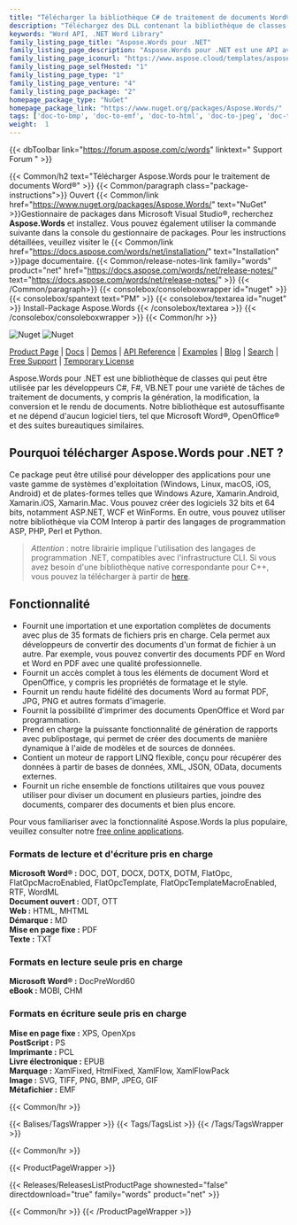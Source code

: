 ```yaml
---
title: "Télécharger la bibliothèque C# de traitement de documents Word® | Aspose.Words"
description: "Téléchargez des DLL contenant la bibliothèque de classes C# pour la génération, l'édition, la fusion, la conversion, le rendu, l'impression et la génération de rapports de documents Word® via l'API .NET."
keywords: "Word API, .NET Word Library"
family_listing_page_title: "Aspose.Words pour .NET"
family_listing_page_description: "Aspose.Words pour .NET est une API avancée de traitement de documents Word qui vous permet d'effectuer un large éventail de tâches de traitement de documents directement dans vos applications."
family_listing_page_iconurl: "https://www.aspose.cloud/templates/aspose/App_Themes/V3/images/words/272x272/aspose_words-for-net.png"
family_listing_page_selfHosted: "1"
family_listing_page_type: "1"
family_listing_page_venture: "4"
family_listing_page_package: "2"
homepage_package_type: "NuGet"
homepage_package_link: "https://www.nuget.org/packages/Aspose.Words/"
tags: ['doc-to-bmp', 'doc-to-emf', 'doc-to-html', 'doc-to-jpeg', 'doc-to-pdf', 'doc-to-png', 'doc-to-postscript', 'doc-to-ps', 'docx-to-epub', 'docx-to-gif', 'docx-to-html', 'docx-to-markdown', 'docx-to-md', 'docx-to-mhtml', 'docx-to-pcl', 'docx-to-pdf', 'word-to-bmp', 'word-to-emf', 'word-to-epub', 'word-to-gif', 'word-to-html', 'word-to-jpeg', 'word-to-markdown', 'word-to-md', 'word-to-mhtml', 'word-to-pcl', 'word-to-pdf', 'word-to-png', 'word-to-postscript', 'word-to-ps']
weight:  1
---
```


{{< dbToolbar link="https://forum.aspose.com/c/words" linktext=" Support Forum " >}}

{{< Common/h2 text="Télécharger Aspose.Words pour le traitement de documents Word®"  >}}
{{< Common/paragraph class="package-instructions">}}
Ouvert
{{< Common/link href="https://www.nuget.org/packages/Aspose.Words/" text="NuGet"  >}}Gestionnaire de packages dans Microsoft Visual Studio®, recherchez <b>Aspose.Words</b> et installez. Vous pouvez également utiliser la commande suivante dans la console du gestionnaire de packages. Pour les instructions détaillées, veuillez visiter le
{{< Common/link href="https://docs.aspose.com/words/net/installation/" text="Installation"  >}}page documentaire.
{{< Common/release-notes-link family="words" product="net" href="https://docs.aspose.com/words/net/release-notes/" text="https://docs.aspose.com/words/net/release-notes/"  >}}
{{< /Common/paragraph>}}
{{< consolebox/consoleboxwrapper id="nuget" >}}
       {{< consolebox/spantext text="PM" >}}
       {{< consolebox/textarea id="nuget" >}} Install-Package Aspose.Words {{< /consolebox/textarea >}}
{{< /consolebox/consoleboxwrapper >}}
{{< Common/hr >}}

![Nuget](https://img.shields.io/nuget/v/Aspose.Words) ![Nuget](https://img.shields.io/nuget/dt/Aspose.Words?label=nuget%20downloads)

[Product Page](https://products.aspose.com/words/net/) | [Docs](https://docs.aspose.com/words/net/) | [Demos](https://products.aspose.app/words/family) | [API Reference](https://reference.aspose.com/words/net/) | [Examples](https://github.com/aspose-words/Aspose.Words-for-.NET/tree/master/Examples) | [Blog](https://blog.aspose.com/category/words/) | [Search](https://search.aspose.com/) | [Free Support](https://forum.aspose.com/c/words) | [Temporary License](https://purchase.aspose.com/temporary-license)

Aspose.Words pour .NET est une bibliothèque de classes qui peut être utilisée par les développeurs C#, F#, VB.NET pour une variété de tâches de traitement de documents, y compris la génération, la modification, la conversion et le rendu de documents. Notre bibliothèque est autosuffisante et ne dépend d'aucun logiciel tiers, tel que Microsoft Word®, OpenOffice® et des suites bureautiques similaires.

## Pourquoi télécharger Aspose.Words pour .NET ?

Ce package peut être utilisé pour développer des applications pour une vaste gamme de systèmes d'exploitation (Windows, Linux, macOS, iOS, Android) et de plates-formes telles que Windows Azure, Xamarin.Android, Xamarin.iOS, Xamarin.Mac. Vous pouvez créer des logiciels 32 bits et 64 bits, notamment ASP.NET, WCF et WinForms. En outre, vous pouvez utiliser notre bibliothèque via COM Interop à partir des langages de programmation ASP, PHP, Perl et Python.

> *Attention* : notre librairie implique l'utilisation des langages de programmation .NET, compatibles avec l'infrastructure CLI. Si vous avez besoin d'une bibliothèque native correspondante pour C++, vous pouvez la télécharger à partir de [here](https://www.nuget.org/packages/Aspose.Words.Cpp/).

## Fonctionnalité

- Fournit une importation et une exportation complètes de documents avec plus de 35 formats de fichiers pris en charge. Cela permet aux développeurs de convertir des documents d'un format de fichier à un autre. Par exemple, vous pouvez convertir des documents PDF en Word et Word en PDF avec une qualité professionnelle.
- Fournit un accès complet à tous les éléments de document Word et OpenOffice, y compris les propriétés de formatage et le style.
- Fournit un rendu haute fidélité des documents Word au format PDF, JPG, PNG et autres formats d'imagerie.
- Fournit la possibilité d'imprimer des documents OpenOffice et Word par programmation.
- Prend en charge la puissante fonctionnalité de génération de rapports avec publipostage, qui permet de créer des documents de manière dynamique à l'aide de modèles et de sources de données.
- Contient un moteur de rapport LINQ flexible, conçu pour récupérer des données à partir de bases de données, XML, JSON, OData, documents externes.
- Fournit un riche ensemble de fonctions utilitaires que vous pouvez utiliser pour diviser un document en plusieurs parties, joindre des documents, comparer des documents et bien plus encore.

Pour vous familiariser avec la fonctionnalité Aspose.Words la plus populaire, veuillez consulter notre [free online applications](https://products.aspose.app/words/family).


### Formats de lecture et d'écriture pris en charge

**Microsoft Word® :** DOC, DOT, DOCX, DOTX, DOTM, FlatOpc, FlatOpcMacroEnabled, FlatOpcTemplate, FlatOpcTemplateMacroEnabled, RTF, WordML\
**Document ouvert :** ODT, OTT\
**Web :** HTML, MHTML\
**Démarque :** MD\
**Mise en page fixe :** PDF\
**Texte :** TXT

### Formats en lecture seule pris en charge

**Microsoft Word® :** DocPreWord60\
**eBook :** MOBI, CHM

### Formats en écriture seule pris en charge

**Mise en page fixe :** XPS, OpenXps\
**PostScript :** PS\
**Imprimante :** PCL\
**Livre électronique :** EPUB\
**Marquage :** XamlFixed, HtmlFixed, XamlFlow, XamlFlowPack\
**Image :** SVG, TIFF, PNG, BMP, JPEG, GIF\
**Métafichier :** EMF

{{< Common/hr >}}

{{< Balises/TagsWrapper >}}
 {{< Tags/TagsList >}}
{{< /Tags/TagsWrapper >}}

{{< Common/hr >}}

{{< ProductPageWrapper >}}
<!-- ReleasesListProductPage-->
   {{< Releases/ReleasesListProductPage shownested="false"  directdownload="true" family="words" product="net" >}}
<!-- /ReleasesListProductPage-->
{{< Common/hr >}}
{{< /ProductPageWrapper >}}

